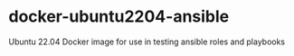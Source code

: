 # docker-ubuntu2204-ansible
Ubuntu 22.04 Docker image for use in testing ansible roles and playbooks
